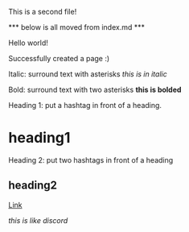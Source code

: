 This is a second file!

*** below is all moved from index.md ***

Hello world!

Successfully created a page :)

Italic: surround text with asterisks *this is in italic*

Bold: surround text with two asterisks **this is bolded**

Heading 1: put a hashtag in front of a heading. 
# heading1

Heading 2: put two hashtags in front of a heading
## heading2

[Link](https://andrewonozuka.github.io/cse15l-lab-reports/)

*this is like discord*
